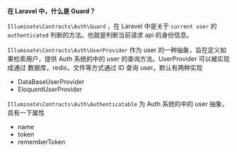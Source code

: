 **在 Laravel 中，什么是 Guard？**

`Illuminate\Contracts\Auth\Guard` ，在 Laravel 中是关于 `current user` 的 `authenticated`  判断的方法。也就是判断当前请求 api 的身份信息。



`Illuminate\Contracts\Auth\UserProvider` 作为 user 的一种抽象，旨在定义如果检索用户，提供 Auth 系统的中的 user 的查询方法。UserProvider 可以被实现成通过 数据库，redis，文件等方式通过 ID 查询 user。默认有两种实现

- DataBaseUserProvider
- EloquentUserProvider

`Illuminate\Contracts\Auth\Authenticatable` 为 Auth 系统的中的 user 抽象，具有一下属性

- name
- token
- rememberToken

